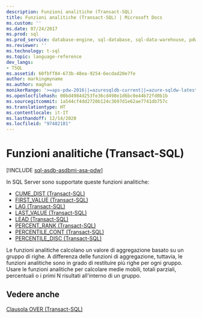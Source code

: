 ```yaml
---
description: Funzioni analitiche (Transact-SQL)
title: Funzioni analitiche (Transact-SQL) | Microsoft Docs
ms.custom: ''
ms.date: 07/24/2017
ms.prod: sql
ms.prod_service: database-engine, sql-database, sql-data-warehouse, pdw
ms.reviewer: ''
ms.technology: t-sql
ms.topic: language-reference
dev_langs:
- TSQL
ms.assetid: 60fbff84-673b-48ea-9254-6ecdad20e7fe
author: markingmyname
ms.author: maghan
monikerRange: '>=aps-pdw-2016||=azuresqldb-current||=azure-sqldw-latest||>=sql-server-2016||>=sql-server-linux-2017||=azuresqldb-mi-current'
ms.openlocfilehash: 00bd4984d253fe36cd498e1d6bc0e44b72fd0b1b
ms.sourcegitcommit: 1a544cf4dd2720b124c3697d1e62ae7741db757c
ms.translationtype: HT
ms.contentlocale: it-IT
ms.lasthandoff: 12/14/2020
ms.locfileid: "97482101"
---
```

# <a name="analytic-functions-transact-sql"></a>Funzioni analitiche (Transact-SQL)
[!INCLUDE [sql-asdb-asdbmi-asa-pdw](../../includes/applies-to-version/sql-asdb-asdbmi-asa-pdw.md)]

In SQL Server sono supportate queste funzioni analitiche:

- [CUME_DIST &#40;Transact-SQL&#41;](../../t-sql/functions/cume-dist-transact-sql.md)
- [FIRST_VALUE &#40;Transact-SQL&#41;](../../t-sql/functions/first-value-transact-sql.md)
- [LAG &#40;Transact-SQL&#41;](../../t-sql/functions/lag-transact-sql.md)
- [LAST_VALUE &#40;Transact-SQL&#41;](../../t-sql/functions/last-value-transact-sql.md)
- [LEAD &#40;Transact-SQL&#41;](../../t-sql/functions/lead-transact-sql.md)
- [PERCENT_RANK &#40;Transact-SQL&#41;](../../t-sql/functions/percent-rank-transact-sql.md)
- [PERCENTILE_CONT &#40;Transact-SQL&#41;](../../t-sql/functions/percentile-cont-transact-sql.md)  
- [PERCENTILE_DISC &#40;Transact-SQL&#41;](../../t-sql/functions/percentile-disc-transact-sql.md)
  
Le funzioni analitiche calcolano un valore di aggregazione basato su un gruppo di righe. A differenza delle funzioni di aggregazione, tuttavia, le funzioni analitiche sono in grado di restituire più righe per ogni gruppo. Usare le funzioni analitiche per calcolare medie mobili, totali parziali, percentuali o i primi N risultati all'interno di un gruppo.
 
## <a name="see-also"></a>Vedere anche

[Clausola OVER &#40;Transact-SQL&#41;](../../t-sql/queries/select-over-clause-transact-sql.md)

